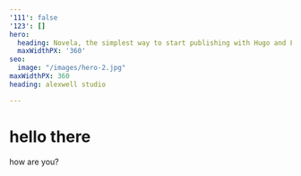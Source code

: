 ```yaml
---
'111': false
'123': []
hero:
  heading: Novela, the simplest way to start publishing with Hugo and Forestry.
  maxWidthPX: '360'
seo:
  image: "/images/hero-2.jpg"
maxWidthPX: 360
heading: alexwell studio

---
```

# hello there

how are you?